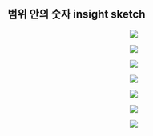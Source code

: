 ## 범위 안의 숫자 insight sketch

<p align="center">
  <img src="https://user-images.githubusercontent.com/39179946/176992108-9be8b264-4852-4b19-92c1-c543776ec174.PNG"/>
</p>

<p align="center">
  <img src="https://user-images.githubusercontent.com/39179946/176992109-9a6652ec-1fbe-49e5-a9c1-1ecdcff81ed1.PNG"/>
</p>

<p align="center">
  <img src="https://user-images.githubusercontent.com/39179946/176992110-ff35fe8f-7745-46dd-a511-d08b83709c97.PNG"/>
</p>

<p align="center">
  <img src="https://user-images.githubusercontent.com/39179946/176992100-eba2b3b1-5478-4300-9081-99d1097f496d.PNG"/>
</p>

<p align="center">
  <img src="https://user-images.githubusercontent.com/39179946/176992103-47440c90-2ea0-43da-bc3c-5e11506f25bb.PNG"/>
</p>

<p align="center">
  <img src="https://user-images.githubusercontent.com/39179946/176992105-378499b2-3011-4d5a-acc0-6546578230c3.PNG"/>
</p>

<p align="center">
  <img src="https://user-images.githubusercontent.com/39179946/176992107-eb8aa479-e8ad-414d-bf85-df35e385154f.png"/>
</p>
